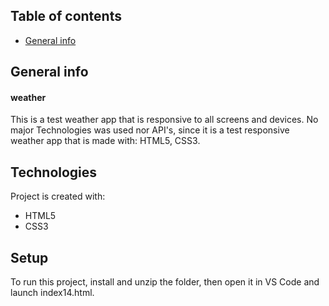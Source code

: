 ## Table of contents
* [General info](#general-info)

## General info
#### weather

This is a test weather app that is responsive to all screens and devices. No major Technologies was used nor API's, since it is a test responsive weather app that is made with: HTML5, CSS3.

## Technologies
Project is created with:
* HTML5
* CSS3

## Setup
To run this project, install and unzip the folder, then open it in VS Code and launch index14.html.
